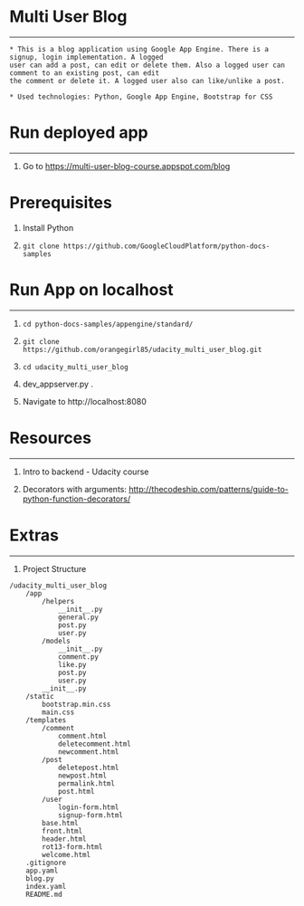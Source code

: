 # Multi User Blog
--------------

    * This is a blog application using Google App Engine. There is a signup, login implementation. A logged
    user can add a post, can edit or delete them. Also a logged user can comment to an existing post, can edit
    the comment or delete it. A logged user also can like/unlike a post.

    * Used technologies: Python, Google App Engine, Bootstrap for CSS


# Run deployed app
-----------------------
1. Go to  https://multi-user-blog-course.appspot.com/blog


# Prerequisites

1. Install Python

2. `git clone https://github.com/GoogleCloudPlatform/python-docs-samples`



# Run App on localhost
-----------------------

1. `cd python-docs-samples/appengine/standard/`

2. `git clone https://github.com/orangegirl85/udacity_multi_user_blog.git`

3. `cd udacity_multi_user_blog`

4. dev_appserver.py .

5. Navigate to http://localhost:8080



# Resources
----------
1. Intro to backend - Udacity course

2. Decorators with arguments: http://thecodeship.com/patterns/guide-to-python-function-decorators/


# Extras
----------
1. Project Structure
```
/udacity_multi_user_blog
    /app
        /helpers
            __init__.py
            general.py
            post.py
            user.py
        /models
            __init__.py
            comment.py
            like.py
            post.py
            user.py
        __init__.py
    /static
        bootstrap.min.css
        main.css
    /templates
        /comment
            comment.html
            deletecomment.html
            newcomment.html
        /post
            deletepost.html
            newpost.html
            permalink.html
            post.html
        /user
            login-form.html
            signup-form.html
        base.html
        front.html
        header.html
        rot13-form.html
        welcome.html
    .gitignore
    app.yaml
    blog.py
    index.yaml
    README.md
```